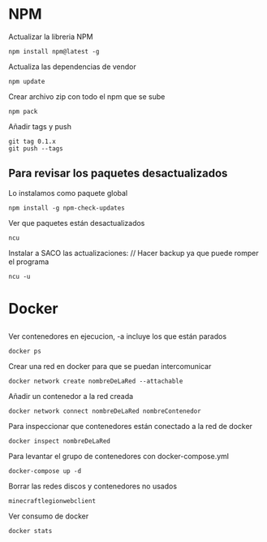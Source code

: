 # NPM
 Actualizar la libreria NPM
```
npm install npm@latest -g
```
Actualiza las dependencias de vendor
```
npm update 
```
Crear archivo zip con todo el npm que se sube
```
npm pack
```
Añadir tags y push
```
git tag 0.1.x
git push --tags
```

## Para revisar los paquetes desactualizados
Lo instalamos como paquete global
```
npm install -g npm-check-updates
```
Ver que paquetes están desactualizados
```
ncu
```
Instalar a SACO las actualizaciones: // Hacer backup ya que puede romper el programa
```
ncu -u
```

# Docker

## 
Ver contenedores en ejecucion, -a incluye los que están parados
```
docker ps
```
Crear una red en docker para que se puedan intercomunicar
```
docker network create nombreDeLaRed --attachable
```
Añadir un contenedor a la red creada
```
docker network connect nombreDeLaRed nombreContenedor
```
Para inspeccionar que contenedores están conectado a la red de docker
```
docker inspect nombreDeLaRed 
```
Para levantar el grupo de contenedores con docker-compose.yml
```
docker-compose up -d
```
Borrar las redes discos y contenedores no usados
```
minecraftlegionwebclient
```
Ver consumo de docker
```
docker stats
```
